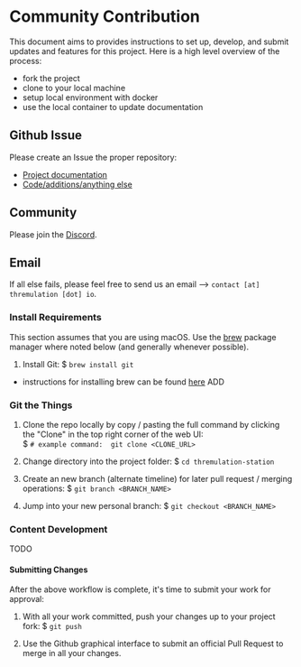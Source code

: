 # Community Contribution

This document aims to provides instructions to set up, develop, and submit updates and
features for this project. Here is a high level overview of the process:

- fork the project
- clone to your local machine
- setup local environment with docker
- use the local container to update documentation

## Github Issue

Please create an Issue the proper repository:

* [Project documentation](https://github.com/thremulation-station/thremulation-docs/issues)
* [Code/additions/anything else](https://github.com/thremulation-station/thremulation-station/issues)

## Community

Please join the [Discord](https://discord.gg/fdNjAbHyHz).

## Email

If all else fails, please feel free to send us an email --> `contact [at] thremulation [dot] io`.

### Install Requirements

This section assumes that you are using macOS. Use the [brew](https://brew.sh/)
package manager where noted below (and generally whenever possible).  

1. Install Git: $ `brew install git`
  - instructions for installing brew can be found [here](https://brew.sh/)
ADD

### Git the Things

1. Clone the repo locally by copy / pasting the full command by clicking the "Clone" in the top right corner of the web UI:  
  $ `# example command:  git clone <CLONE_URL>`

2. Change directory into the project folder:
  $ `cd thremulation-station`

3. Create an new branch (alternate timeline) for later pull request / merging operations:
  $ `git branch <BRANCH_NAME>`

4. Jump into your new personal branch:
  $ `git checkout <BRANCH_NAME>`


### Content Development

TODO


#### Submitting Changes

After the above workflow is complete, it's time to submit your work for
approval:

1. With all your work committed, push your changes up to your project fork:
  $ `git push`

2. Use the Github graphical interface to submit an official Pull Request to
merge in all your changes.  
